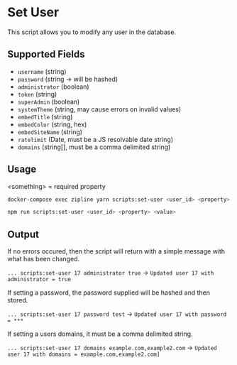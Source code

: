 # Set User

This script allows you to modify any user in the database.

## Supported Fields

- `username` (string)
- `password` (string -> will be hashed)
- `administrator` (boolean)
- `token` (string)
- `superAdmin` (boolean)
- `systemTheme` (string, may cause errors on invalid values)
- `embedTitle` (string)
- `embedColor` (string, hex)
- `embedSiteName` (string)
- `ratelimit` (Date, must be a JS resolvable date string)
- `domains` (string[], must be a comma delimited string)

## Usage

<Alert type="note">

\<something> = required property

</Alert>

<Tabs>
  <TabItem value="docker" label="Docker" default>

```bash
docker-compose exec zipline yarn scripts:set-user <user_id> <property> <value>
```

  </TabItem>
  <TabItem value="non-docker" label="Non Docker">

```bash npm2yarn
npm run scripts:set-user <user_id> <property> <value>
```

  </TabItem>
</Tabs>

## Output

If no errors occured, then the script will return with a simple message with what has been changed.

`... scripts:set-user 17 administrator true` -> `Updated user 17 with administrator = true`

If setting a password, the password supplied will be hashed and then stored.

`... scripts:set-user 17 password test` -> `Updated user 17 with password = ***`

If setting a users domains, it must be a comma delimited string.

`... scripts:set-user 17 domains example.com,example2.com` -> `Updated user 17 with domains = example.com,example2.com]`
